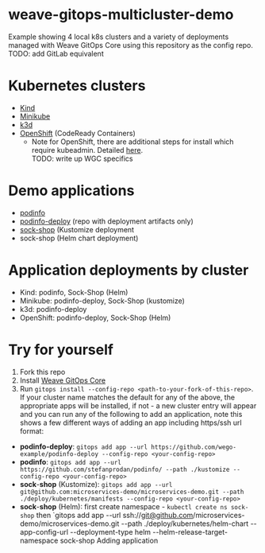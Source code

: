 # weave-gitops-multicluster-demo
Example showing 4 local k8s clusters and a variety of deployments managed with Weave GitOps Core using this repository as the config repo.   
TODO: add GitLab equivalent

# Kubernetes clusters
- [Kind](https://kind.sigs.k8s.io/)
- [Minikube](https://minikube.sigs.k8s.io/)
- [k3d](https://k3d.io/)
- [OpenShift](https://console.redhat.com/openshift/create/local) (CodeReady Containers)
  - Note for OpenShift, there are additional steps for install which require kubeadmin. Detailed [here](https://operatorhub.io/operator/flux).  
  TODO: write up WGC specifics

# Demo applications
- [podinfo](https://github.com/stefanprodan/podinfo/)
- [podinfo-deploy](https://github.com/wego-example/podinfo-deploy) (repo with deployment artifacts only)
- [sock-shop](https://github.com/microservices-demo/microservices-demo) (Kustomize deployment
- sock-shop (Helm chart deployment)

# Application deployments by cluster
- Kind: podinfo, Sock-Shop (Helm)
- Minikube: podinfo-deploy, Sock-Shop (kustomize)
- k3d: podinfo-deploy
- OpenShift: podinfo-deploy, Sock-Shop (Helm)

# Try for yourself
1. Fork this repo
2. Install [Weave GitOps Core](https://github.com/weaveworks/weave-gitops)
3. Run `gitops install --config-repo <path-to-your-fork-of-this-repo>`. If your cluster name matches the default for any of the above, the appropriate apps will be installed, if not - a new cluster entry will appear and you can run any of the following to add an application, note this shows a few different ways of adding an app including https/ssh url format:
- **podinfo-deploy**: `gitops add app --url https://github.com/wego-example/podinfo-deploy --config-repo <your-config-repo>`
- **podinfo**: `gitops add app --url https://github.com/stefanprodan/podinfo/ --path ./kustomize --config-repo <your-config-repo>`
- **sock**-**shop** (Kustomize): `gitops add app --url git@github.com:microservices-demo/microservices-demo.git --path ./deploy/kubernetes/manifests --config-repo <your-config-repo>`
- **sock**-**shop** (Helm): first create namespace - `kubectl create ns sock-shop` then `gitops add app --url ssh://git@github.com/microservices-demo/microservices-demo.git --path ./deploy/kubernetes/helm-chart --app-config-url <config-repo> --deployment-type helm --helm-release-target-namespace sock-shop
Adding application
